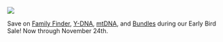 ![](https://px.adentifi.com/Pixels?a_id=3976;uq=211120240746435480;)

Save on [Family Finder](https://www.familytreedna.com/products/family-finder), [Y-DNA](https://www.familytreedna.com/products/y-dna), [mtDNA](https://www.familytreedna.com/products/mt-dna), and [Bundles](https://www.familytreedna.com/products/bundles) during our Early Bird Sale! Now through November 24th.